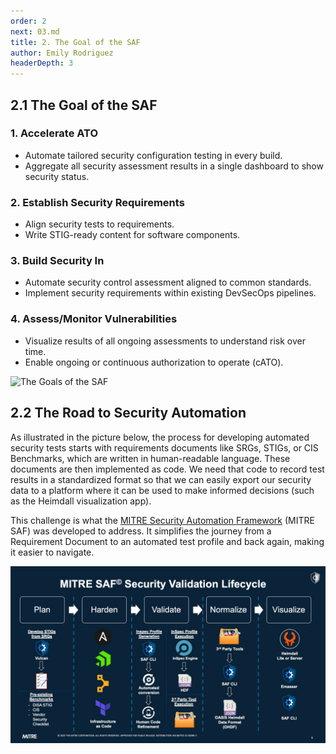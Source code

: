 ```yaml
---
order: 2
next: 03.md
title: 2. The Goal of the SAF
author: Emily Rodriguez
headerDepth: 3
---
```


## 2.1 The Goal of the SAF

### 1. Accelerate ATO

- Automate tailored security configuration testing in every build.
- Aggregate all security assessment results in a single dashboard to show security status.

### 2. Establish Security Requirements

- Align security tests to requirements.
- Write STIG-ready content for software components.

### 3. Build Security In

- Automate security control assessment aligned to common standards.
- Implement security requirements within existing DevSecOps pipelines.

### 4. Assess/Monitor Vulnerabilities

- Visualize results of all ongoing assessments to understand risk over time.
- Enable ongoing or continuous authorization to operate (cATO).

![The Goals of the SAF](../../assets/img/SAF_Goals.png)

## 2.2 The Road to Security Automation

As illustrated in the picture below, the process for developing automated security tests starts with requirements documents like SRGs, STIGs, or CIS Benchmarks, which are written in human-readable language. These documents are then implemented as code. We need that code to record test results in a standardized format so that we can easily export our security data to a platform where it can be used to make informed decisions (such as the Heimdall visualization app).

This challenge is what the [MITRE Security Automation Framework](https://saf.mitre.org) (MITRE SAF) was developed to address. It simplifies the journey from a Requirement Document to an automated test profile and back again, making it easier to navigate.

![The SAF Lifecycle](../../assets/img/saf-lifecycle.jpg)
